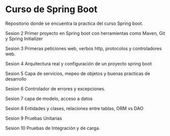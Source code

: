 # Curso de Spring Boot
Repositorio donde se encuentra la practica del curso Spring boot.

Sesion 2	Primer proyecto en Spring boot con herramientas como Maven, Git y Spring Initializer


Sesion 3	Primeras peticiones web, verbos http, protocolos y controladores web.


Sesion 4	Arquitectura real y configuración de un proyecto spring boot


Sesion 5	Capa de servicios, mepeo de objetos y buenas practicas de desarrollo


Sesion 6	Controlador de errores y excepciones.


Sesion 7	capa de modelo, acceso a datos


Sesion 8	Entidades y clases, relaciones entre tablas, ORM vs DAO


Sesion 9	Pruebas Unitarias 


Sesion 10	Pruebas de Integración y de carga.
